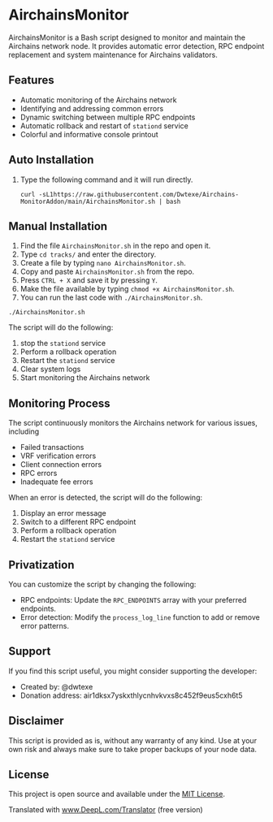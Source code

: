 # AirchainsMonitor

AirchainsMonitor is a Bash script designed to monitor and maintain the Airchains network node. It provides automatic error detection, RPC endpoint replacement and system maintenance for Airchains validators.

## Features

- Automatic monitoring of the Airchains network
- Identifying and addressing common errors
- Dynamic switching between multiple RPC endpoints
- Automatic rollback and restart of `stationd` service
- Colorful and informative console printout

## Auto Installation

1. Type the following command and it will run directly.
   ```
   curl -sL1https://raw.githubusercontent.com/Dwtexe/Airchains-MonitorAddon/main/AirchainsMonitor.sh | bash
   ```

## Manual Installation

1. Find the file `AirchainsMonitor.sh` in the repo and open it.
2. Type `cd tracks/` and enter the directory.
3. Create a file by typing `nano AirchainsMonitor.sh`.
4. Copy and paste `AirchainsMonitor.sh` from the repo.
5. Press `CTRL + X` and save it by pressing `Y`.
6. Make the file available by typing `chmod +x AirchainsMonitor.sh`.
7. You can run the last code with `./AirchainsMonitor.sh`.

```
./AirchainsMonitor.sh
```

The script will do the following:
1. stop the `stationd` service
2. Perform a rollback operation
3. Restart the `stationd` service
4. Clear system logs
5. Start monitoring the Airchains network

## Monitoring Process

The script continuously monitors the Airchains network for various issues, including
- Failed transactions
- VRF verification errors
- Client connection errors
- RPC errors
- Inadequate fee errors

When an error is detected, the script will do the following:
1. Display an error message
2. Switch to a different RPC endpoint
3. Perform a rollback operation
4. Restart the `stationd` service

## Privatization

You can customize the script by changing the following:

- RPC endpoints: Update the `RPC_ENDPOINTS` array with your preferred endpoints.
- Error detection: Modify the `process_log_line` function to add or remove error patterns.

## Support

If you find this script useful, you might consider supporting the developer:

- Created by: @dwtexe
- Donation address: air1dksx7yskxthlycnhvkvxs8c452f9eus5cxh6t5

## Disclaimer

This script is provided as is, without any warranty of any kind. Use at your own risk and always make sure to take proper backups of your node data.

## License

This project is open source and available under the [MIT License](https://opensource.org/licenses/MIT).

Translated with www.DeepL.com/Translator (free version)
